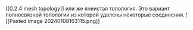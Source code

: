 [[0.2.4 mesh topology]]  или же ячеистая топология. Это вариант полносвязной топологии из которой удалены некоторые соединения.
![[Pasted image 20240108163115.png]]